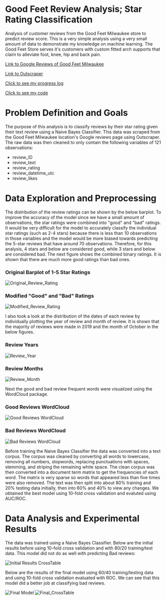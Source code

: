 # Good Feet Review Analysis; Star Rating Classification
 Analysis of customer reviews from the Good Feet Milwaukee store to predict review score. This is a very simple analysis using a very small amount of data to demonstrate my knowledge on machine learning. The Good Feet Store serves it's customers with custom fitted arch supports that claim to alleviate foot, knee, hip and back pain. 

[Link to Google Reviews of Good Feet Milwaukee](https://www.google.com/search?q=good+feet+milwaukee&rlz=1C1ONGR_enUS943US943&oq=good+feet+milwaukee&aqs=chrome..69i57j46i175i199i512j0i22i30l3j0i390.10964j0j4&sourceid=chrome&ie=UTF-8#lrd=0x88050f83400a8a39:0x37af811d2176cae,1,,,)

[Link to Outscraper](https://outscraper.com/)

[Click to see my progress log](https://github.com/carissa406/Good-Feet-Review-Analysis/blob/main/log.md)

[Click to see my code](https://github.com/carissa406/Good-Feet-Review-Analysis/blob/main/Good_Feet_Analysis.Rmd)

# Problem Definition and Goals
The purpose of this analysis is to classify reviews by their star rating given their text review using a Naive Bayes Classifier. This data was scraped from the Good Feet Milwaukee location's Google reviews page using Outscraper. The raw data was then cleaned to only contain the following variables of 121 observations:
- review_ID
- review_text
- review_rating
- review_datetime_utc
- review_likes

# Data Exploration and Preprocessing
The distribution of the review ratings can be shown by the below barplot. To improve the accuracy of the model since we have a small amount of observations, the star ratings were combined into "good" and "bad" ratings. It would be very difficult for the model to accurately classify the individual star ratings (such as 2-4 stars) because there is less than 10 observations in those variables and the model would be more biased towards predicting the 5-star reviews that have around 70 observations. Therefore, for this analysis, 4 stars and below are considered good, while 3 stars and below are considered bad. The next figure shows the combined binary ratings. It is shown that there are much more good ratings than bad ones. 

### Original Barplot of 1-5 Star Ratings

![Original_Review_Rating](https://github.com/carissa406/Good-Feet-Review-Analysis/blob/main/review_rating_table_barplot.png)

### Modified "Good" and "Bad" Ratings
![Modified_Review_Rating](https://github.com/carissa406/Good-Feet-Review-Analysis/blob/main/review_rating_good_bad.PNG)

I also took a look at the distribution of the dates of each review by individually plotting the year of review and month of review. It is shown that the majority of reviews were made in 2019 and the month of October in the below figures.

### Review Years
![Review_Year](https://github.com/carissa406/Good-Feet-Review-Analysis/blob/main/review_year.PNG)

### Review Months
![Review_Month](https://github.com/carissa406/Good-Feet-Review-Analysis/blob/main/review_month.PNG)

Next the good and bad review frequent words were visualized using the WordCloud package. 

### Good Reviews WordCloud
![Good Reviews WordCloud](https://github.com/carissa406/Good-Feet-Review-Analysis/blob/main/good_wordcloud.PNG)

### Bad Reviews WordCloud
![Bad Reviews WordCloud](https://github.com/carissa406/Good-Feet-Review-Analysis/blob/main/bad_wordcloud.PNG)

Before training the Naive Bayes Classifier the data was converted into a text corpus. The corpus was cleaned by converting all words to lowercase, removing all numbers, stopwords, replacing punctuations with spaces, stemming, and striping the remaining white space. The clean corpus was then converted into a document term matrix to get the frequencies of each word. The matrix is very sparse so words that appeared less than five times were also removed. The text was then split into about 80% training and 20% testing data initially, then into 60% and 40% to view any changes. We obtained the best model using 10-fold cross validation and evaluted using AUC/ROC. 

# Data Analysis and Experimental Results

The data was trained using a Naive Bayes Classifier. Below are the initial results before using 10-fold cross validation and with 80/20 training/test data. This model did not do as well with predicting Bad reviews: 

![Initial Results CrossTable](https://github.com/carissa406/Good-Feet-Review-Analysis/blob/main/crosstab_results.PNG)

Below are the results of the final model using 60/40 training/testing data and using 10-fold cross validation evaluated with ROC. We can see that this model did a better job at classifying bad reviews. 

![Final Model](https://github.com/carissa406/Good-Feet-Review-Analysis/blob/main/nb_results_cv.PNG)
![Final_CrossTable](https://github.com/carissa406/Good-Feet-Review-Analysis/blob/main/gf_test_labels_results.PNG)
